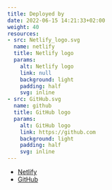 ```yaml
---
title: Deployed by
date: 2022-06-15 14:21:33+02:00
weight: 40
resources:
- src: Netlify_logo.svg
  name: netlify
  title: Netlify logo
  params:
    alt: Netlify logo
    link: null
    background: light
    padding: half
    svg: inline
- src: GitHub.svg
  name: github
  title: GitHub logo
  params:
    alt: GitHub logo
    link: https://github.com
    background: light
    padding: half
    svg: inline
---
```


- [Netlify](https://netlify.com)
- [GitHub](https://github.com)